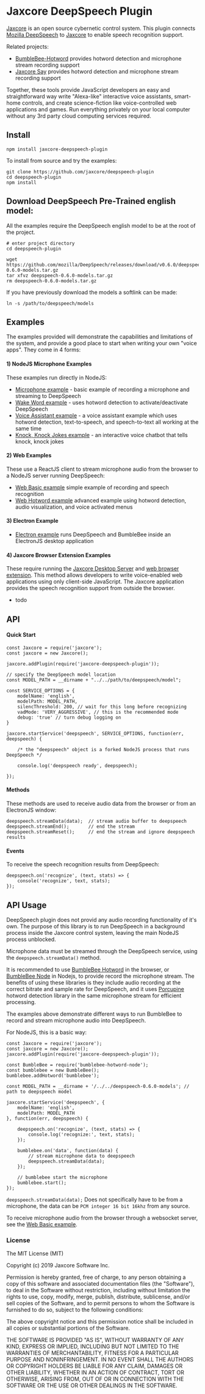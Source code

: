 Jaxcore DeepSpeech Plugin
=======

[Jaxcore](https://github.com/jaxcore/jaxcore) is an open source cybernetic control system.
This plugin connects [Mozilla DeepSpeech](https://github.com/mozilla/DeepSpeech)
to [Jaxcore](https://github.com/jaxcore/jaxcore) to enable speech recognition support.

Related projects:

- [BumbleBee-Hotword](https://github.com/jaxcore/bumblebee-hotword) provides hotword detection and microphone stream recording support
- [Jaxcore Say](https://github.com/jaxcore/jaxcore-say) provides hotword detection and microphone stream recording support

Together, these tools provide JavaScript developers an easy and straightforward way write "Alexa-like" interactive voice assistants, smart-home controls, and create science-fiction like voice-controlled web applications and games.
Run everything privately on your local computer without any 3rd party cloud computing services required.

## Install

```
npm install jaxcore-deepspeech-plugin
```

To install from source and try the examples:

```
git clone https://github.com/jaxcore/deepspeech-plugin
cd deepspeech-plugin
npm install
```

## Download DeepSpeech Pre-Trained english model:

All the examples require the DeepSpeech english model to be at the root of the project.

```
# enter project directory
cd deepspeech-plugin

wget https://github.com/mozilla/DeepSpeech/releases/download/v0.6.0/deepspeech-0.6.0-models.tar.gz
tar xfvz deepspeech-0.6.0-models.tar.gz
rm deepspeech-0.6.0-models.tar.gz
```

If you have previously download the models a softlink can be made:

```
ln -s /path/to/deepspeech/models
```

## Examples

The examples provided will demonstrate the capabilities and limitations of the system, and provide a good place to start when writing your own "voice apps".  They come in 4 forms:

#### 1) NodeJS Microphone Examples

These examples run directly in NodeJS:

- [Microphone example](https://github.com/jaxcore/deepspeech-plugin/tree/master/examples/node-microphone) - basic example of recording a microphone and streaming to DeepSpeech
- [Wake Word example](https://github.com/jaxcore/deepspeech-plugin/tree/master/examples/node-wakeword) - uses hotword detection to activate/deactivate DeepSpeech
- [Voice Assistant example](https://github.com/jaxcore/deepspeech-plugin/tree/master/examples/node-voiceassistant) - a voice assistant example which uses hotword detection, text-to-speech, and speech-to-text all working at the same time
- [Knock, Knock Jokes example](https://github.com/jaxcore/deepspeech-plugin/tree/master/examples/node-knockknock) - an interactive voice chatbot that tells knock, knock jokes

#### 2) Web Examples

These use a ReactJS client to stream microphone audio from the browser to a NodeJS server running DeepSpeech:

- [Web Basic example](https://github.com/jaxcore/deepspeech-plugin/tree/master/examples/web-basic-example) simple example of recording and speech recognition
- [Web Hotword example](https://github.com/jaxcore/deepspeech-plugin/tree/master/examples/web-hotword-example) advanced example using hotword detection, audio visualization, and voice activated menus

#### 3) Electron Example

- [Electron example](https://github.com/jaxcore/deepspeech-plugin/tree/master/examples/electron-example) runs DeepSpeech and BumbleBee inside an ElectronJS desktop application

#### 4) Jaxcore Browser Extension Examples

These require running the [Jaxcore Desktop Server]() and [web browser extension]().  This method allows developers to write voice-enabled web applications using only client-side JavaScript.  The Jaxcore application provides the speech recognition support from outside the browser.

- todo


## API

#### Quick Start

```
const Jaxcore = require('jaxcore');
const jaxcore = new Jaxcore();

jaxcore.addPlugin(require('jaxcore-deepspeech-plugin'));

// specify the DeepSpeech model location
const MODEL_PATH = __dirname + "../../path/to/deepspeech/model";

const SERVICE_OPTIONS = {
	modelName: 'english',
	modelPath: MODEL_PATH,
	silencThreshold: 200, // wait for this long before recognizing
	vadMode: 'VERY_AGGRESSIVE', // this is the recommended mode
	debug: 'true' // turn debug logging on
}

jaxcore.startService('deepspeech', SERVICE_OPTIONS, function(err, deepspeech) {

	/* the "deepspeech" object is a forked NodeJS process that runs DeepSpeech */

	console.log('deepspeech ready', deepspeech);

});
```

#### Methods

These methods are used to receive audio data from the browser or from an ElectronJS window:

```
deepspeech.streamData(data);  // stream audio buffer to deepspeech
deepspeech.streamEnd();       // end the stream
deepspeech.streamReset();     // end the stream and ignore deepspeech results
```

#### Events

To receive the speech recognition results from DeepSpeech:

```
deepspeech.on('recognize', (text, stats) => {
    console('recognize', text, stats);
});
```

## API Usage

DeepSpeech plugin does not provid any audio recording functionality of it's own.  The purpose of this library is to run DeepSpeech in a background process inside the Jaxcore control system, leaving the main NodeJS process unblocked.

Microphone data must be streamed through the DeepSpeech service, using the `deepspeech.streamData()` method.

It is recommended to use [BumbleBee Hotword]() in the browser, or [BumbleBee Node]() in Nodejs, to provide record the microphone stream.  The benefits of using these libraries is they include audio recording at the correct bitrate and sample rate for DeepSpeech, and it uses [Porcupine](https://github.com/Picovoice/Porcupine) hotword detection library in the same microphone stream for efficient processing.

The examples above demonstrate different ways to run BumbleBee to record and stream microphone audio into DeepSpeech.

For NodeJS, this is a basic way:

```
const Jaxcore = require('jaxcore');
const jaxcore = new Jaxcore();
jaxcore.addPlugin(require('jaxcore-deepspeech-plugin'));

const BumbleBee = require('bumblebee-hotword-node');
const bumblebee = new BumbleBee();
bumblebee.addHotword('bumblebee');

const MODEL_PATH = __dirname + '/../../deepspeech-0.6.0-models'; // path to deepspeech model

jaxcore.startService('deepspeech', {
	modelName: 'english',
	modelPath: MODEL_PATH
}, function(err, deepspeech) {
	
	deepspeech.on('recognize', (text, stats) => {
		console.log('recognize:', text, stats);
	});
	
	bumblebee.on('data', function(data) {
		// stream microphone data to deepspeech
		deepspeech.streamData(data);
	});
	
	// bumblebee start the microphone
	bumblebee.start();
});
```

`deepspeech.streamData(data);` Does not specifically have to be from a microphone, the data can be `PCM integer 16 bit 16khz` from any source.

To receive microphone audio from the browser through a websocket server, see the [Web Basic example](https://github.com/jaxcore/deepspeech-plugin/tree/master/examples/web-basic-example).


### License

The MIT License (MIT)

Copyright (c) 2019 Jaxcore Software Inc.

Permission is hereby granted, free of charge, to any person obtaining a copy
of this software and associated documentation files (the "Software"), to deal
in the Software without restriction, including without limitation the rights
to use, copy, modify, merge, publish, distribute, sublicense, and/or sell
copies of the Software, and to permit persons to whom the Software is
furnished to do so, subject to the following conditions:

The above copyright notice and this permission notice shall be included in all
copies or substantial portions of the Software.

THE SOFTWARE IS PROVIDED "AS IS", WITHOUT WARRANTY OF ANY KIND, EXPRESS OR
IMPLIED, INCLUDING BUT NOT LIMITED TO THE WARRANTIES OF MERCHANTABILITY,
FITNESS FOR A PARTICULAR PURPOSE AND NONINFRINGEMENT. IN NO EVENT SHALL THE
AUTHORS OR COPYRIGHT HOLDERS BE LIABLE FOR ANY CLAIM, DAMAGES OR OTHER
LIABILITY, WHETHER IN AN ACTION OF CONTRACT, TORT OR OTHERWISE, ARISING FROM,
OUT OF OR IN CONNECTION WITH THE SOFTWARE OR THE USE OR OTHER DEALINGS IN THE
SOFTWARE.